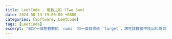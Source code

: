 ```yaml
---
title: LeetCode - 兩數之和 (Two Sum)
date: 2024-08-13 19:00:00 +0800
categories: [Software, LeetCode]
tags: [LeetCode] 
excerpt: "給定一個整數數組 `nums` 和一個目標值 `target`，請在該數組中找出和為目標值的那兩個整數，並返回它們的索引"
---
```

